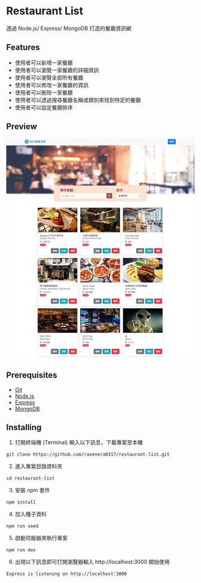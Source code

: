 # Restaurant List

透過 Node.js/ Express/ MongoDB 打造的餐廳資訊網

## Features

- 使用者可以新增一家餐廳
- 使用者可以瀏覽一家餐廳的詳細資訊
- 使用者可以瀏覽全部所有餐廳
- 使用者可以修改一家餐廳的資訊
- 使用者可以刪除一家餐廳
- 使用者可以透過搜尋餐廳名稱或類別來找到特定的餐廳
- 使用者可以設定餐廳排序

## Preview

![](localhost_3000_.png)

## Prerequisites

- [Git](https://git-scm.com/)
- [Node.js](https://nodejs.org/en/)
- [Express](https://expressjs.com/)
- [MongoDB](https://www.mongodb.com/)

## Installing

1. 打開終端機 (Terminal) 輸入以下訊息，下載專案至本機

```
git clone https://github.com/ravenera0317/restaurant-list.git
```

2. 進入專案目錄資料夾

```
cd restaurant-list
```

3. 安裝 npm 套件

```
npm install
```

4. 加入種子資料

```
npm run seed
```

5. 啟動伺服器來執行專案

```
npm run dev
```

6. 出現以下訊息即可打開瀏覽器輸入 http://localhost:3000 開始使用

```
Express is listening on http://localhost:3000
```
